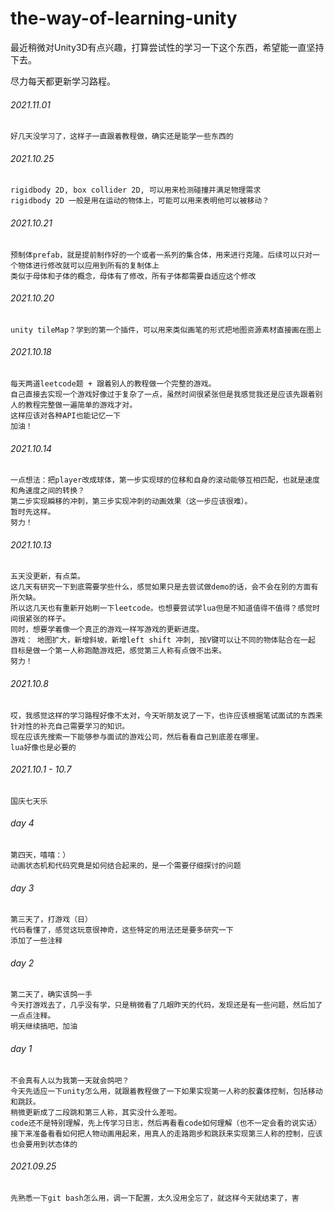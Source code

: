 # the-way-of-learning-unity

最近稍微对Unity3D有点兴趣，打算尝试性的学习一下这个东西，希望能一直坚持下去。

尽力每天都更新学习路程。

###### 2021.11.01
	好几天没学习了，这样子一直跟着教程做，确实还是能学一些东西的

###### 2021.10.25
	rigidbody 2D, box collider 2D, 可以用来检测碰撞并满足物理需求
	rigidbody 2D 一般是用在运动的物体上，可能可以用来表明他可以被移动？

###### 2021.10.21
	预制体prefab，就是提前制作好的一个或者一系列的集合体，用来进行克隆。后续可以只对一个物体进行修改就可以应用到所有的复制体上
	类似于母体和子体的概念，母体有了修改，所有子体都需要自适应这个修改
###### 2021.10.20
	unity tileMap？学到的第一个插件，可以用来类似画笔的形式把地图资源素材直接画在图上

###### 2021.10.18
	每天两道leetcode题 + 跟着别人的教程做一个完整的游戏。
	自己直接去实现一个游戏好像过于复杂了一点，虽然时间很紧张但是我感觉我还是应该先跟着别人的教程完整做一遍简单的游戏才对。
	这样应该对各种API也能记忆一下
	加油！

###### 2021.10.14
	一点想法：把player改成球体，第一步实现球的位移和自身的滚动能够互相匹配，也就是速度和角速度之间的转换？
	第二步实现瞬移的冲刺，第三步实现冲刺的动画效果（这一步应该很难）。
	暂时先这样。
	努力！
	
###### 2021.10.13
	五天没更新，有点菜。
	这几天有研究一下到底需要学些什么，感觉如果只是去尝试做demo的话，会不会在别的方面有所欠缺。
	所以这几天也有重新开始刷一下leetcode。也想要尝试学lua但是不知道值得不值得？感觉时间很紧张的样子。
	同时，想要学着像一个真正的游戏一样写游戏的更新进度。
	游戏：	地图扩大，新增斜坡，新增left shift 冲刺, 按V键可以让不同的物体贴合在一起
	目标是做一个第一人称跑酷游戏把，感觉第三人称有点做不出来。
	努力！

###### 2021.10.8
	哎，我感觉这样的学习路程好像不太对，今天听朋友说了一下，也许应该根据笔试面试的东西来针对性的补充自己需要学习的知识。
	现在应该先搜索一下能够参与面试的游戏公司，然后看看自己到底差在哪里。
	lua好像也是必要的

###### 2021.10.1 - 10.7 
	国庆七天乐

###### day 4
	第四天，嘻嘻：）
	动画状态机和代码究竟是如何结合起来的，是一个需要仔细探讨的问题

###### day 3
	第三天了，打游戏（日）
	代码看懂了，感觉这玩意很神奇，这些特定的用法还是要多研究一下
	添加了一些注释

###### day 2
	第二天了，确实该鸽一手
	今天打游戏去了，几乎没有学，只是稍微看了几眼昨天的代码，发现还是有一些问题，然后加了一点点注释。
	明天继续搞吧，加油

###### day 1  
	不会真有人以为我第一天就会鸽吧？
	今天先适应一下unity怎么用，就跟着教程做了一下如果实现第一人称的胶囊体控制，包括移动和跳跃。
	稍微更新成了二段跳和第三人称，其实没什么差啦。
	code还不是特别理解，先上传学习日志，然后再看看code如何理解（也不一定会看的说实话）
	接下来准备看看如何把人物动画用起来，用真人的走路跑步和跳跃来实现第三人称的控制，应该也会要用到状态体的

###### 2021.09.25
	先熟悉一下git bash怎么用，调一下配置，太久没用全忘了，就这样今天就结束了，害







